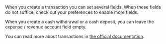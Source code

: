When you create a transaction you can set several fields. When these fields do not suffice, check out your preferences to enable more fields.

When you create a cash withdrawal or a cash deposit, you can leave the expense / revenue account field empty.

You can read more about transactions in [the official documentation](https://firefly-iii.readthedocs.io/en/latest/concepts/transactions.html).